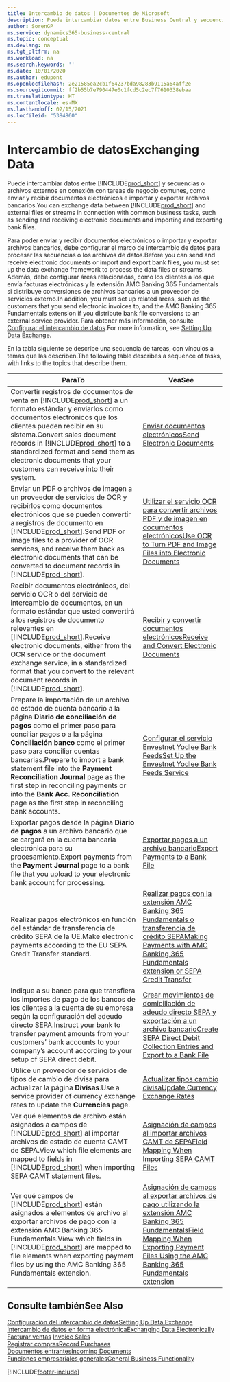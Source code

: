 ```yaml
---
title: Intercambio de datos | Documentos de Microsoft
description: Puede intercambiar datos entre Business Central y secuencias o archivos externos en conexión con tareas de negocio comunes, como enviar y recibir documentos electrónicos e importar y exportar archivos bancarios.
author: SorenGP
ms.service: dynamics365-business-central
ms.topic: conceptual
ms.devlang: na
ms.tgt_pltfrm: na
ms.workload: na
ms.search.keywords: ''
ms.date: 10/01/2020
ms.author: edupont
ms.openlocfilehash: 2e21585ea2cb1f64237bda98283b9115a64aff2e
ms.sourcegitcommit: ff2b55b7e790447e0c1fcd5c2ec7f7610338ebaa
ms.translationtype: HT
ms.contentlocale: es-MX
ms.lasthandoff: 02/15/2021
ms.locfileid: "5384860"
---
```

# <a name="exchanging-data"></a><span data-ttu-id="b7fc2-103">Intercambio de datos</span><span class="sxs-lookup"><span data-stu-id="b7fc2-103">Exchanging Data</span></span>
<span data-ttu-id="b7fc2-104">Puede intercambiar datos entre [!INCLUDE[prod_short](includes/prod_short.md)] y secuencias o archivos externos en conexión con tareas de negocio comunes, como enviar y recibir documentos electrónicos e importar y exportar archivos bancarios.</span><span class="sxs-lookup"><span data-stu-id="b7fc2-104">You can exchange data between [!INCLUDE[prod_short](includes/prod_short.md)] and external files or streams in connection with common business tasks, such as sending and receiving electronic documents and importing and exporting bank files.</span></span>  

<span data-ttu-id="b7fc2-105">Para poder enviar y recibir documentos electrónicos o importar y exportar archivos bancarios, debe configurar el marco de intercambio de datos para procesar las secuencias o los archivos de datos.</span><span class="sxs-lookup"><span data-stu-id="b7fc2-105">Before you can send and receive electronic documents or import and export bank files, you must set up the data exchange framework to process the data files or streams.</span></span> <span data-ttu-id="b7fc2-106">Además, debe configurar áreas relacionadas, como los clientes a los que envía facturas electrónicas y la extensión AMC Banking 365 Fundamentals si distribuye conversiones de archivos bancarios a un proveedor de servicios externo.</span><span class="sxs-lookup"><span data-stu-id="b7fc2-106">In addition, you must set up related areas, such as the customers that you send electronic invoices to, and the AMC Banking 365 Fundamentals extension if you distribute bank file conversions to an external service provider.</span></span> <span data-ttu-id="b7fc2-107">Para obtener más información, consulte [Configurar el intercambio de datos](across-set-up-data-exchange.md).</span><span class="sxs-lookup"><span data-stu-id="b7fc2-107">For more information, see [Setting Up Data Exchange](across-set-up-data-exchange.md).</span></span>  

 <span data-ttu-id="b7fc2-108">En la tabla siguiente se describe una secuencia de tareas, con vínculos a temas que las describen.</span><span class="sxs-lookup"><span data-stu-id="b7fc2-108">The following table describes a sequence of tasks, with links to the topics that describe them.</span></span>  

|<span data-ttu-id="b7fc2-109">**Para**</span><span class="sxs-lookup"><span data-stu-id="b7fc2-109">**To**</span></span>|<span data-ttu-id="b7fc2-110">**Vea**</span><span class="sxs-lookup"><span data-stu-id="b7fc2-110">**See**</span></span>|  
|------------|-------------|  
|<span data-ttu-id="b7fc2-111">Convertir registros de documentos de venta en [!INCLUDE[prod_short](includes/prod_short.md)] a un formato estándar y enviarlos como documentos electrónicos que los clientes pueden recibir en su sistema.</span><span class="sxs-lookup"><span data-stu-id="b7fc2-111">Convert sales document records in [!INCLUDE[prod_short](includes/prod_short.md)] to a standardized format and send them as electronic documents that your customers can receive into their system.</span></span>|[<span data-ttu-id="b7fc2-112">Enviar documentos electrónicos</span><span class="sxs-lookup"><span data-stu-id="b7fc2-112">Send Electronic Documents</span></span>](sales-how-to-send-electronic-documents.md)|  
|<span data-ttu-id="b7fc2-113">Enviar un PDF o archivos de imagen a un proveedor de servicios de OCR y recibirlos como documentos electrónicos que se pueden convertir a registros de documento en [!INCLUDE[prod_short](includes/prod_short.md)].</span><span class="sxs-lookup"><span data-stu-id="b7fc2-113">Send PDF or image files to a provider of OCR services, and receive them back as electronic documents that can be converted to document records in [!INCLUDE[prod_short](includes/prod_short.md)].</span></span>|[<span data-ttu-id="b7fc2-114">Utilizar el servicio OCR para convertir archivos PDF y de imagen en documentos electrónicos</span><span class="sxs-lookup"><span data-stu-id="b7fc2-114">Use OCR to Turn PDF and Image Files into Electronic Documents</span></span>](across-how-use-ocr-pdf-images-files.md)|  
|<span data-ttu-id="b7fc2-115">Recibir documentos electrónicos, del servicio OCR o del servicio de intercambio de documentos, en un formato estándar que usted convertirá a los registros de documento relevantes en [!INCLUDE[prod_short](includes/prod_short.md)].</span><span class="sxs-lookup"><span data-stu-id="b7fc2-115">Receive electronic documents, either from the OCR service or the document exchange service, in a standardized format that you convert to the relevant document records in [!INCLUDE[prod_short](includes/prod_short.md)].</span></span>|[<span data-ttu-id="b7fc2-116">Recibir y convertir documentos electrónicos</span><span class="sxs-lookup"><span data-stu-id="b7fc2-116">Receive and Convert Electronic Documents</span></span>](purchasing-how-to-receive-and-convert-electronic-documents.md)|  
|<span data-ttu-id="b7fc2-117">Prepare la importación de un archivo de estado de cuenta bancario a la página **Diario de conciliación de pagos** como el primer paso para conciliar pagos o a la página **Conciliación banco** como el primer paso para conciliar cuentas bancarias.</span><span class="sxs-lookup"><span data-stu-id="b7fc2-117">Prepare to import a bank statement file into the **Payment Reconciliation Journal** page as the first step in reconciling payments or into the **Bank Acc. Reconciliation** page as the first step in reconciling bank accounts.</span></span>|[<span data-ttu-id="b7fc2-118">Configurar el servicio Envestnet Yodlee Bank Feeds</span><span class="sxs-lookup"><span data-stu-id="b7fc2-118">Set Up the Envestnet Yodlee Bank Feeds Service</span></span>](bank-how-setup-bank-statement-service.md)|  
|<span data-ttu-id="b7fc2-119">Exportar pagos desde la página **Diario de pagos** a un archivo bancario que se cargará en la cuenta bancaria electrónica para su procesamiento.</span><span class="sxs-lookup"><span data-stu-id="b7fc2-119">Export payments from the **Payment Journal** page to a bank file that you upload to your electronic bank account for processing.</span></span>|[<span data-ttu-id="b7fc2-120">Exportar pagos a un archivo bancario</span><span class="sxs-lookup"><span data-stu-id="b7fc2-120">Export Payments to a Bank File</span></span>](finance-make-payments-with-bank-data-conversion-service-or-sepa-credit-transfer.md#exporting-payments-to-a-bank-file)|
|<span data-ttu-id="b7fc2-121">Realizar pagos electrónicos en función del estándar de transferencia de crédito SEPA de la UE.</span><span class="sxs-lookup"><span data-stu-id="b7fc2-121">Make electronic payments according to the EU SEPA Credit Transfer standard.</span></span>|[<span data-ttu-id="b7fc2-122">Realizar pagos con la extensión AMC Banking 365 Fundamentals o transferencia de crédito SEPA</span><span class="sxs-lookup"><span data-stu-id="b7fc2-122">Making Payments with AMC Banking 365 Fundamentals extension or SEPA Credit Transfer</span></span>](finance-make-payments-with-bank-data-conversion-service-or-sepa-credit-transfer.md)|  
|<span data-ttu-id="b7fc2-123">Indique a su banco para que transfiera los importes de pago de los bancos de los clientes a la cuenta de su empresa según la configuración del adeudo directo SEPA.</span><span class="sxs-lookup"><span data-stu-id="b7fc2-123">Instruct your bank to transfer payment amounts from your customers’ bank accounts to your company’s account according to your setup of SEPA direct debit.</span></span>|[<span data-ttu-id="b7fc2-124">Crear movimientos de domiciliación de adeudo directo SEPA y exportación a un archivo bancario</span><span class="sxs-lookup"><span data-stu-id="b7fc2-124">Create SEPA Direct Debit Collection Entries and Export to a Bank File</span></span>](finance-collect-payments-with-sepa-direct-debit.md#creating-sepa-direct-debit-collection-entries-and-export-to-a-bank-file)|  
|<span data-ttu-id="b7fc2-125">Utilice un proveedor de servicios de tipos de cambio de divisa para actualizar la página **Divisas**.</span><span class="sxs-lookup"><span data-stu-id="b7fc2-125">Use a service provider of currency exchange rates to update the **Currencies** page.</span></span>|[<span data-ttu-id="b7fc2-126">Actualizar tipos cambio divisa</span><span class="sxs-lookup"><span data-stu-id="b7fc2-126">Update Currency Exchange Rates</span></span>](finance-how-update-currencies.md)|  
|<span data-ttu-id="b7fc2-127">Ver qué elementos de archivo están asignados a campos de [!INCLUDE[prod_short](includes/prod_short.md)] al importar archivos de estado de cuenta CAMT de SEPA.</span><span class="sxs-lookup"><span data-stu-id="b7fc2-127">View which file elements are mapped to fields in [!INCLUDE[prod_short](includes/prod_short.md)] when importing SEPA CAMT statement files.</span></span>|[<span data-ttu-id="b7fc2-128">Asignación de campos al importar archivos CAMT de SEPA</span><span class="sxs-lookup"><span data-stu-id="b7fc2-128">Field Mapping When Importing SEPA CAMT Files</span></span>](across-field-mapping-when-importing-sepa-camt-files.md)|  
|<span data-ttu-id="b7fc2-129">Ver qué campos de [!INCLUDE[prod_short](includes/prod_short.md)] están asignados a elementos de archivo al exportar archivos de pago con la extensión AMC Banking 365 Fundamentals.</span><span class="sxs-lookup"><span data-stu-id="b7fc2-129">View which fields in [!INCLUDE[prod_short](includes/prod_short.md)] are mapped to file elements when exporting payment files by using the AMC Banking 365 Fundamentals extension.</span></span>|[<span data-ttu-id="b7fc2-130">Asignación de campos al exportar archivos de pago utilizando la extensión AMC Banking 365 Fundamentals</span><span class="sxs-lookup"><span data-stu-id="b7fc2-130">Field Mapping When Exporting Payment Files Using the AMC Banking 365 Fundamentals extension</span></span>](across-field-mapping-when-exporting-payment-files-using-bank-data-conversion-service.md)|  

## <a name="see-also"></a><span data-ttu-id="b7fc2-131">Consulte también</span><span class="sxs-lookup"><span data-stu-id="b7fc2-131">See Also</span></span>  
[<span data-ttu-id="b7fc2-132">Configuración del intercambio de datos</span><span class="sxs-lookup"><span data-stu-id="b7fc2-132">Setting Up Data Exchange</span></span>](across-set-up-data-exchange.md)  
[<span data-ttu-id="b7fc2-133">Intercambio de datos en forma electrónica</span><span class="sxs-lookup"><span data-stu-id="b7fc2-133">Exchanging Data Electronically</span></span>](across-data-exchange.md)  
<span data-ttu-id="b7fc2-134">[Facturar ventas](sales-how-invoice-sales.md) </span><span class="sxs-lookup"><span data-stu-id="b7fc2-134">[Invoice Sales](sales-how-invoice-sales.md) </span></span>  
[<span data-ttu-id="b7fc2-135">Registrar compras</span><span class="sxs-lookup"><span data-stu-id="b7fc2-135">Record Purchases</span></span>](purchasing-how-record-purchases.md)  
[<span data-ttu-id="b7fc2-136">Documentos entrantes</span><span class="sxs-lookup"><span data-stu-id="b7fc2-136">Incoming Documents</span></span>](across-income-documents.md)  
[<span data-ttu-id="b7fc2-137">Funciones empresariales generales</span><span class="sxs-lookup"><span data-stu-id="b7fc2-137">General Business Functionality</span></span>](ui-across-business-areas.md)  


[!INCLUDE[footer-include](includes/footer-banner.md)]